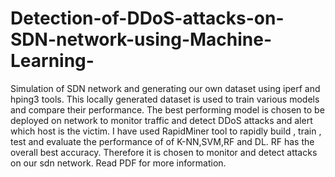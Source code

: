 # Detection-of-DDoS-attacks-on-SDN-network-using-Machine-Learning-
Simulation of SDN  network and generating our own dataset using iperf and hping3 tools. This locally generated dataset is used to train various models and compare their performance. The best performing model is chosen to be deployed on network to monitor traffic and detect DDoS attacks and alert which host is the victim.
I have used RapidMiner tool to rapidly build , train , test and evaluate the performance of of K-NN,SVM,RF and DL. RF has the overall best accuracy. Therefore it is chosen to monitor and detect attacks on our sdn network. 
Read PDF for more information.
